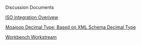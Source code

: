 Discussion Documents

[ISO integration Overivew](ISO_Integration.md)

[Moajoop Decimal Type; Based on XML Schema Decimal Type](decimal.md)

[Workbench Workstream](workbench.md)
